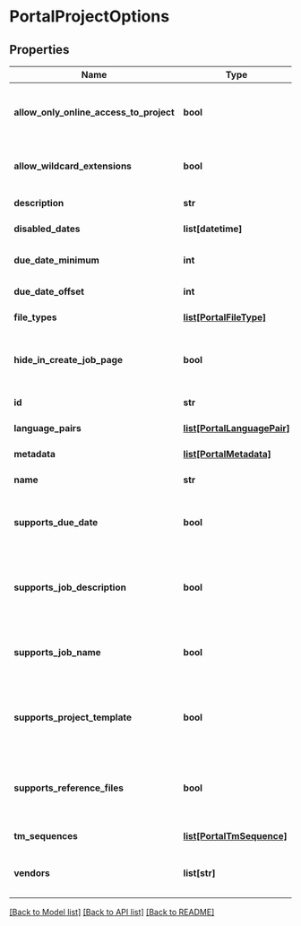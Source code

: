 # PortalProjectOptions

## Properties
Name | Type | Description | Notes
------------ | ------------- | ------------- | -------------
**allow_only_online_access_to_project** | **bool** | Gets or sets a value indicating whether this project option is used for secre projects. | [optional] 
**allow_wildcard_extensions** | **bool** | Gets or sets a value indicating whether [allow wildcard extensions]. | [optional] 
**description** | **str** | Gets or sets the description. | [optional] 
**disabled_dates** | **list[datetime]** | Gets the disabled dates. | [optional] 
**due_date_minimum** | **int** | Gets or sets the due date minimum number of days. | [optional] 
**due_date_offset** | **int** | Gets or sets the due date offset. | [optional] 
**file_types** | [**list[PortalFileType]**](PortalFileType.md) | Gets or sets the file types. | [optional] 
**hide_in_create_job_page** | **bool** | Gets or sets a value indicating whether a project template is hidden in create new job page. | [optional] 
**id** | **str** | Gets or sets the identifier. | [optional] 
**language_pairs** | [**list[PortalLanguagePair]**](PortalLanguagePair.md) | Gets or sets the language pairs. | [optional] 
**metadata** | [**list[PortalMetadata]**](PortalMetadata.md) | Gets or sets the metadata. | [optional] 
**name** | **str** | Gets or sets the name. | [optional] 
**supports_due_date** | **bool** | Gets or sets a value indicating whether this PortalProjectOptions supports a due date. | [optional] 
**supports_job_description** | **bool** | Gets or sets a value indicating whether this PortalProjectOptions supports job description. | [optional] 
**supports_job_name** | **bool** | Gets or sets a value indicating whether this PortalProjectOptions supports job name. | [optional] 
**supports_project_template** | **bool** | Gets or sets a value indicating whether this PortalProjectOptions supports a project template. | [optional] 
**supports_reference_files** | **bool** | Gets or sets a value indicating whether this PortalProjectOptions supports reference files. | [optional] 
**tm_sequences** | [**list[PortalTmSequence]**](PortalTmSequence.md) | Gets the tm sequences. | [optional] 
**vendors** | **list[str]** | Gets or sets the vendors available for selection with this project option. | [optional] 

[[Back to Model list]](../README.md#documentation-for-models) [[Back to API list]](../README.md#documentation-for-api-endpoints) [[Back to README]](../README.md)

